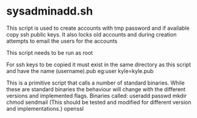 sysadminadd.sh
==============

This script is used to create accounts with tmp password and if available copy ssh public keys.
It also locks old accounts and during creation attempts to email the users for the accounts

This script needs to be run as root

For ssh keys to be copied it must exist in the same directory as this script and have the name (username).pub 
  eg:user kyle=kyle.pub
  
This is a primitive script that calls a number of standard binaries.
While these are standard binaries the behaviour will change with the different versions and implemented flags.
 Binaries called:
 useradd
 passwd
 mkdir
 chmod
 sendmail (This should be tested and modified for different version and implementations.)
 openssl
